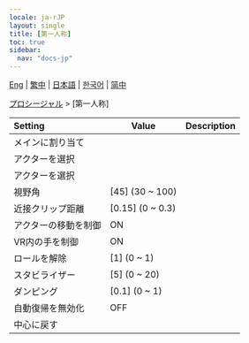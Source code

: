 ```yaml
---
locale: ja-rJP
layout: single
title: [第一人称]
toc: true
sidebar:
  nav: "docs-jp"
---
```

[Eng](/dancexr/menu/2025.4/motion/first_person) | [繁中](/tw/dancexr/menu/2025.4/motion/first_person) | [日本語](/jp/dancexr/menu/2025.4/motion/first_person) | [한국어](/kr/dancexr/menu/2025.4/motion/first_person) | [简中](/zh/dancexr/menu/2025.4/motion/first_person)

[プロシージャル](../menu#プロシージャル) > [第一人称]



| Setting | Value | Description |
| :--- | --- | :--- |
| メインに割り当て || 
| アクターを選択 || 
| アクターを選択 |  |  |
| 視野角 | [45] (30 ~ 100) | 
| 近接クリップ距離 | [0.15] (0 ~ 0.3) | 
| アクターの移動を制御 | ON | 
| VR内の手を制御 | ON | 
| ロールを解除 | [1] (0 ~ 1) | 
| スタビライザー | [5] (0 ~ 20) | 
| ダンピング | [0.1] (0 ~ 1) | 
| 自動復帰を無効化 | OFF | 
| 中心に戻す || 
